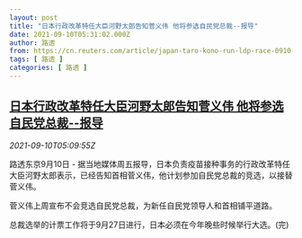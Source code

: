 ```yaml
---
layout: post
title: "日本行政改革特任大臣河野太郎告知菅义伟 他将参选自民党总裁--报导"
date: 2021-09-10T05:31:02.000Z
author: 路透
from: https://cn.reuters.com/article/japan-taro-kono-run-ldp-race-0910-idCNKBS2G60CH
tags: [ 路透 ]
categories: [ 路透 ]
---
```

<!--1631251862000-->
[日本行政改革特任大臣河野太郎告知菅义伟 他将参选自民党总裁--报导](https://cn.reuters.com/article/japan-taro-kono-run-ldp-race-0910-idCNKBS2G60CH)
------

<div>
<div><i>2021-09-10T05:09:55Z</i></div><p>路透东京9月10日 - 据当地媒体周五报导，日本负责疫苗接种事务的行政改革特任大臣河野太郎表示，已经告知首相菅义伟，他计划参加自民党总裁的竞选，以接替菅义伟。</p><p>菅义伟上周宣布不会竞选自民党总裁，为新任自民党领导人和首相铺平道路。</p><p>总裁选举的计票工作将于9月27日进行，日本必须在今年晚些时候举行大选。(完)</p>
</div>
